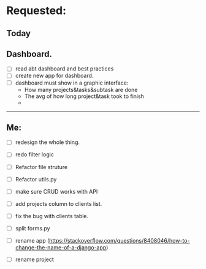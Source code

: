 # Requested:

## Today

##  Dashboard.
- [ ] read abt dashboard and best practices
- [ ] create new app for dashboard.
- [ ] dashboard must show in a graphic interface:
    * How many projects&tasks&subtask are done
    * The avg of how long project&task took to finish
    * 

---
## Me:
- [ ] redesign the whole thing.
- [ ] redo filter logic 
- [ ] Refactor file struture
- [ ] Refactor utils.py
- [ ] make sure CRUD works with API
- [ ] add projects column to clients list.
- [ ] fix the bug with clients table.
- [ ] split forms.py
- [ ] rename app (https://stackoverflow.com/questions/8408046/how-to-change-the-name-of-a-django-app)
- [ ] rename project

 